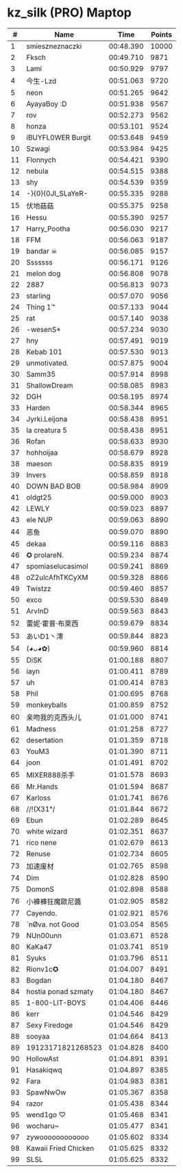 # kz_silk (PRO) Maptop

|  # | Name | Time | Points |
|-------------- | -------------- | -------------- | -------------- | 
| 1 | smieszneznaczki | 00:48.390 | 10000 | 
| 2 | Fksch | 00:49.710 | 9871 | 
| 3 | Lami | 00:50.929 | 9797 | 
| 4 | 今生-Lzd | 00:51.063 | 9720 | 
| 5 | neon | 00:51.265 | 9642 | 
| 6 | AyayaBoy :D | 00:51.938 | 9567 | 
| 7 | rov | 00:52.273 | 9562 | 
| 8 | honza | 00:53.101 | 9524 | 
| 9 | iBUYFL0WER Burgit | 00:53.648 | 9459 | 
| 10 | Szwagi | 00:53.984 | 9425 | 
| 11 | Flonnych | 00:54.421 | 9390 | 
| 12 | nebula | 00:54.515 | 9388 | 
| 13 | shy | 00:54.539 | 9359 | 
| 14 | -}{0}{0JI_SLaYeR- | 00:55.335 | 9288 | 
| 15 | 伏地菇菇 | 00:55.375 | 9258 | 
| 16 | Hessu | 00:55.390 | 9257 | 
| 17 | Harry_Pootha | 00:56.030 | 9217 | 
| 18 | FFM | 00:56.063 | 9187 | 
| 19 | bandar ☠ | 00:56.085 | 9157 | 
| 20 | Sssssss | 00:56.171 | 9126 | 
| 21 | melon dog | 00:56.808 | 9078 | 
| 22 | 2887 | 00:56.813 | 9073 | 
| 23 | starling | 00:57.070 | 9056 | 
| 24 | Thing 1™ | 00:57.133 | 9044 | 
| 25 | rat | 00:57.140 | 9038 | 
| 26 | -wesenS* | 00:57.234 | 9030 | 
| 27 | hny | 00:57.491 | 9019 | 
| 28 | Kebab 101 | 00:57.530 | 9013 | 
| 29 | unmotivated. | 00:57.875 | 9004 | 
| 30 | Samm35 | 00:57.914 | 8998 | 
| 31 | ShallowDream | 00:58.085 | 8983 | 
| 32 | DGH | 00:58.195 | 8974 | 
| 33 | Harden | 00:58.344 | 8965 | 
| 34 | Jyrki.Leijona | 00:58.438 | 8951 | 
| 35 | la creatura 5 | 00:58.438 | 8951 | 
| 36 | Rofan | 00:58.633 | 8930 | 
| 37 | hohhoijaa | 00:58.679 | 8928 | 
| 38 | maeson | 00:58.835 | 8919 | 
| 39 | Invers | 00:58.859 | 8918 | 
| 40 | DOWN BAD BOB | 00:58.984 | 8909 | 
| 41 | oldgt25 | 00:59.000 | 8903 | 
| 42 | LEWLY | 00:59.023 | 8897 | 
| 43 | ele NUP | 00:59.063 | 8890 | 
| 44 | 恶鱼 | 00:59.070 | 8890 | 
| 45 | dekaa | 00:59.116 | 8883 | 
| 46 | ✪ prolareN. | 00:59.234 | 8874 | 
| 47 | spomiaselucasimol | 00:59.241 | 8869 | 
| 48 | oZ2ulcAfhTKCyXM | 00:59.328 | 8866 | 
| 49 | Twistzz | 00:59.460 | 8857 | 
| 50 | exco | 00:59.530 | 8849 | 
| 51 | ArvInD | 00:59.563 | 8843 | 
| 52 | 蕾妮·霍普·布萊西 | 00:59.679 | 8834 | 
| 53 | あいD1丶澪 | 00:59.844 | 8823 | 
| 54 | (◕ᴗ◕✿) | 00:59.960 | 8814 | 
| 55 | DiSK | 01:00.188 | 8807 | 
| 56 | iayn | 01:00.411 | 8789 | 
| 57 | uh | 01:00.414 | 8783 | 
| 58 | Phil | 01:00.695 | 8768 | 
| 59 | monkeyballs | 01:00.859 | 8752 | 
| 60 | 亲吻我的克西头儿 | 01:01.000 | 8741 | 
| 61 | Madness | 01:01.258 | 8727 | 
| 62 | desertation | 01:01.359 | 8718 | 
| 63 | YouM3 <CS2 Enjoyer> | 01:01.390 | 8711 | 
| 64 | joon | 01:01.491 | 8702 | 
| 65 | MIXER888杀手 | 01:01.578 | 8693 | 
| 66 | Mr.Hands | 01:01.594 | 8687 | 
| 67 | Karloss | 01:01.741 | 8676 | 
| 68 | /\/!(X31°/ | 01:01.844 | 8672 | 
| 69 | Ebun | 01:02.289 | 8645 | 
| 70 | white wizard | 01:02.351 | 8637 | 
| 71 | rico nene | 01:02.679 | 8613 | 
| 72 | Renuse | 01:02.734 | 8605 | 
| 73 | 加速废材 | 01:02.765 | 8598 | 
| 74 | Dim | 01:02.828 | 8590 | 
| 75 | DomonS | 01:02.898 | 8588 | 
| 76 | 小褲褲狂魔歐尼醬 | 01:02.905 | 8582 | 
| 77 | Cayendo. | 01:02.921 | 8576 | 
| 78 | `nØva. not Good | 01:03.054 | 8565 | 
| 79 | NUn00unn | 01:03.671 | 8528 | 
| 80 | KaKa47 | 01:03.741 | 8519 | 
| 81 | Syuks | 01:03.796 | 8511 | 
| 82 | Rionv1c✪ | 01:04.007 | 8491 | 
| 83 | Bogdan | 01:04.180 | 8467 | 
| 84 | hostia ponad szmaty | 01:04.180 | 8467 | 
| 85 | 1-800-LIT-BOYS | 01:04.406 | 8446 | 
| 86 | kerr | 01:04.546 | 8429 | 
| 87 | Sexy Firedoge | 01:04.546 | 8429 | 
| 88 | sooyaa | 01:04.664 | 8413 | 
| 89 | 19123171821268523 | 01:04.828 | 8400 | 
| 90 | HollowAst | 01:04.891 | 8391 | 
| 91 | Hasakiqwq | 01:04.897 | 8385 | 
| 92 | Fara | 01:04.983 | 8381 | 
| 93 | SpawNwOw | 01:05.367 | 8358 | 
| 94 | razor | 01:05.438 | 8344 | 
| 95 | wend1go ♡ | 01:05.468 | 8341 | 
| 96 | wocharu~ | 01:05.477 | 8341 | 
| 97 | zywoooooooooooo | 01:05.602 | 8334 | 
| 98 | Kawaii Fried Chicken | 01:05.625 | 8332 | 
| 99 | SLSL | 01:05.625 | 8332 | 

